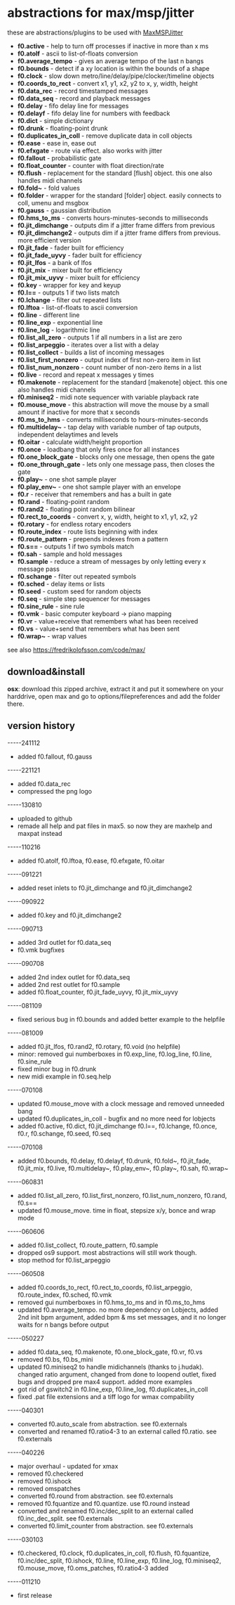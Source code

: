 abstractions for max/msp/jitter
===============================

these are abstractions/plugins to be used with [MaxMSPJitter](https://cycling74.com)

* **f0.active** - help to turn off processes if inactive in more than x ms
* **f0.atolf** - ascii to list-of-floats conversion
* **f0.average_tempo** - gives an average tempo of the last n bangs
* **f0.bounds** - detect if a xy location is within the bounds of a shape
* **f0.clock** - slow down metro/line/delay/pipe/clocker/timeline objects
* **f0.coords_to_rect** - convert x1, y1, x2, y2 to x, y, width, height
* **f0.data_rec** - record timestamped messages
* **f0.data_seq** - record and playback messages
* **f0.delay** - fifo delay line for messages
* **f0.delayf** - fifo delay line for numbers with feedback
* **f0.dict** - simple dictionary
* **f0.drunk** - floating-point drunk
* **f0.duplicates_in_coll** - remove duplicate data in coll objects
* **f0.ease** - ease in, ease out
* **f0.efxgate** - route via effect. also works with jitter
* **f0.fallout** - probabilistic gate
* **f0.float_counter** - counter with float direction/rate
* **f0.flush** - replacement for the standard [flush] object. this one also handles midi channels
* **f0.fold~** - fold values
* **f0.folder** - wrapper for the standard [folder] object. easily connects to coll, umenu and msgbox
* **f0.gauss** - gaussian distribution
* **f0.hms_to_ms** - converts hours-minutes-seconds to milliseconds
* **f0.jit_dimchange** - outputs dim if a jitter frame differs from previous
* **f0.jit_dimchange2** - outputs dim if a jitter frame differs from previous. more efficient version
* **f0.jit_fade** - fader built for efficiency
* **f0.jit_fade_uyvy** - fader built for efficiency
* **f0.jit_lfos** - a bank of lfos
* **f0.jit_mix** - mixer built for efficiency
* **f0.jit_mix_uyvy** - mixer built for efficiency
* **f0.key** - wrapper for key and keyup
* **f0.l==** - outputs 1 if two lists match
* **f0.lchange** - filter out repeated lists
* **f0.lftoa** - list-of-floats to ascii conversion
* **f0.line** - different line
* **f0.line_exp** - exponential line
* **f0.line_log** - logarithmic line
* **f0.list_all_zero** - outputs 1 if all numbers in a list are zero
* **f0.list_arpeggio** - iterates over a list with a delay
* **f0.list_collect** - builds a list of incoming messages
* **f0.list_first_nonzero** - output index of first non-zero item in list
* **f0.list_num_nonzero** - count number of non-zero items in a list
* **f0.live** - record and repeat x messages y times
* **f0.makenote** - replacement for the standard [makenote] object. this one also handles midi channels
* **f0.miniseq2** - midi note sequencer with variable playback rate
* **f0.mouse_move** - this abstraction will move the mouse by a small amount if inactive for more that x seconds
* **f0.ms_to_hms** - converts milliseconds to hours-minutes-seconds
* **f0.multidelay~** - tap delay with variable number of tap outputs, independent delaytimes and levels
* **f0.oitar** - calculate width/height proportion
* **f0.once** - loadbang that only fires once for all instances
* **f0.one_block_gate** - blocks only one message, then opens the gate
* **f0.one_through_gate** - lets only one message pass, then closes the gate
* **f0.play~** - one shot sample player
* **f0.play_env~** - one shot sample player with an envelope
* **f0.r** - receiver that remembers and has a built in gate
* **f0.rand** - floating-point random
* **f0.rand2** - floating point random bilinear
* **f0.rect_to_coords** - convert x, y, width, height to x1, y1, x2, y2
* **f0.rotary** - for endless rotary encoders
* **f0.route_index** - route lists beginning with index
* **f0.route_pattern** - prepends indexes from a pattern
* **f0.s==** - outputs 1 if two symbols match
* **f0.sah** - sample and hold messages
* **f0.sample** - reduce a stream of messages by only letting every x message pass
* **f0.schange** - filter out repeated symbols
* **f0.sched** - delay items or lists
* **f0.seed** - custom seed for random objects
* **f0.seq** - simple step sequencer for messages
* **f0.sine_rule** - sine rule
* **f0.vmk** - basic computer keyboard -> piano mapping
* **f0.vr** - value+receive that remembers what has been received
* **f0.vs** - value+send that remembers what has been sent
* **f0.wrap~** - wrap values

see also <https://fredrikolofsson.com/code/max/>

download&install
----------------
**osx**: download this zipped archive, extract it and put it somewhere on your harddrive, open max and go to options/filepreferences and add the folder there.

version history
---------------

-----241112
* added f0.fallout, f0.gauss

-----221121
* added f0.data_rec
* compressed the png logo

-----130810
* uploaded to github
* remade all help and pat files in max5.  so now they are maxhelp and maxpat instead

-----110216
* added f0.atolf, f0.lftoa, f0.ease, f0.efxgate, f0.oitar

-----091221
* added reset inlets to f0.jit_dimchange and f0.jit_dimchange2

-----090922
* added f0.key and f0.jit_dimchange2

-----090713
* added 3rd outlet for f0.data_seq
* f0.vmk bugfixes

-----090708
* added 2nd index outlet for f0.data_seq
* added 2nd rest outlet for f0.sample
* added f0.float_counter, f0.jit_fade_uyvy, f0.jit_mix_uyvy

-----081109
* fixed serious bug in f0.bounds and added better example to the helpfile

-----081009
* added f0.jit_lfos, f0.rand2, f0.rotary, f0.void (no helpfile)
* minor: removed gui numberboxes in f0.exp_line, f0.log_line, f0.line, f0.sine_rule
* fixed minor bug in f0.drunk
* new midi example in f0.seq.help

-----070108
* updated f0.mouse_move with a clock message and removed unneeded bang
* updated f0.duplicates_in_coll - bugfix and no more need for lobjects
* added f0.active, f0.dict, f0.jit_dimchange f0.l==, f0.lchange, f0.once, f0.r, f0.schange, f0.seed, f0.seq

-----070108
* added f0.bounds, f0.delay, f0.delayf, f0.drunk, f0.fold~, f0.jit_fade, f0.jit_mix, f0.live, f0.multidelay~, f0.play_env~, f0.play~, f0.sah, f0.wrap~

-----060831
* added f0.list_all_zero, f0.list_first_nonzero, f0.list_num_nonzero, f0.rand, f0.s==
* updated f0.mouse_move.  time in float, stepsize x/y, bonce and wrap mode

-----060606
* added f0.list_collect, f0.route_pattern, f0.sample
* dropped os9 support.  most abstractions will still work though.
* stop method for f0.list_arpeggio

-----060508
* added f0.coords_to_rect, f0.rect_to_coords, f0.list_arpeggio, f0.route_index, f0.sched, f0.vmk
* removed gui numberboxes in f0.hms_to_ms and in f0.ms_to_hms
* updated f0.average_tempo.  no more dependency on Lobjects, added 2nd init bpm argument, added bpm & ms set messages, and it no longer waits for n bangs before output

-----050227
* added f0.data_seq, f0.makenote, f0.one_block_gate, f0.vr, f0.vs
* removed f0.bs, f0.bs_mini
* updated f0.miniseq2 to handle midichannels (thanks to j.hudak).  changed ratio argument, changed from done to loopend outlet, fixed bugs and dropped pre max4 support.  added more examples
* got rid of gswitch2 in f0.line_exp, f0.line_log, f0.duplicates_in_coll
* fixed .pat file extensions and a tiff logo for wmax compability

-----040301
* converted f0.auto_scale from abstraction.  see f0.externals
* converted and renamed f0.ratio4-3 to an external called f0.ratio.  see f0.externals

-----040226
* major overhaul - updated for xmax
* removed f0.checkered
* removed f0.ishock
* removed omspatches
* converted f0.round from abstraction.  see f0.externals
* removed f0.fquantize and f0.quantize.  use f0.round instead
* converted and renamed f0.inc/dec_split to an external called f0.inc_dec_split.  see f0.externals
* converted f0.limit_counter from abstraction.  see f0.externals

-----030103
* f0.checkered, f0.clock, f0.duplicates_in_coll, f0.flush, f0.fquantize, f0.inc/dec_split, f0.ishock, f0.line, f0.line_exp, f0.line_log, f0.miniseq2, f0.mouse_move, f0.oms_patches, f0.ratio4-3 added

-----011210
* first release
